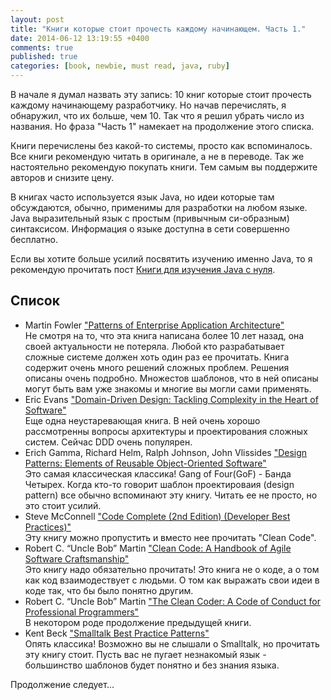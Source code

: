 ```yaml
---
layout: post
title: "Книги которые стоит прочесть каждому начинающем. Часть 1."
date: 2014-06-12 13:19:55 +0400
comments: true
published: true
categories: [book, newbie, must read, java, ruby]
---
```


В начале я думал назвать эту запись: 10 книг которые стоит прочесть каждому начинающему разработчику. Но начав перечислять, я обнаружил,
что их больше, чем 10. Так что я решил убрать число из названия. Но фраза "Часть 1" намекает на продолжение этого списка.

Книги перечислены без какой-то системы, просто как вспоминалось. Все книги рекомендую читать в оригинале, а не в переводе.
Так же настоятельно рекомендую покупать книги. Тем самым вы поддержите авторов и снизите цену.

<!-- more -->

В книгах часто используется язык Java, но идеи которые там обсуждаются, обычно, применимы для разработки на любом языке. Java выразительный язык с простым (привычным си-образным) синтаксисом. Информация о языке доступна в сети совершенно бесплатно.

Если вы хотите больше усилий посвятить изучению именно Java, то я рекомендую прочитать пост [Книги для изучения Java с нуля](/blog/2014/06/11/knighi-dlia-izuchieniia-java-s-nulia).

## Список

- Martin Fowler ["Patterns of Enterprise Application Architecture"](http://www.amazon.com/Enterprise-Application-Architecture-Addison-Wesley-Signature-ebook/dp/B008OHVDFM)  
Не смотря на то, что эта книга написана более 10 лет назад, она своей актуальности не потеряла. Любой кто разрабатывает сложные системе должен хоть один раз ее прочитать. Книга содержит очень много решений сложных проблем. Решения описаны очень подробно. Множестов шаблонов, что в ней описаны могут быть вам уже знакомы и многие вы могли сами применять.
- Eric Evans ["Domain-Driven Design: Tackling Complexity in the Heart of Software"](http://www.amazon.com/Domain-Driven-Design-Tackling-Complexity-Software-ebook/dp/B00794TAUG)  
Еще одна неустаревающая книга. В ней очень хорошо рассмотренны вопросы архитектуры и проектирования сложных систем. Сейчас DDD очень популярен.
- Erich Gamma, Richard Helm, Ralph Johnson, John Vlissides ["Design Patterns: Elements of Reusable Object-Oriented Software"](http://www.amazon.com/Design-Patterns-Elements-Reusable-Object-Oriented-ebook/dp/B000SEIBB8)  
Это самая классическая классика! Gang of Four(GoF) - Банда Четырех. Когда кто-то говорит шаблон проектироваия (design pattern) все обычно вспоминают эту книгу. Читать ее не просто, но это стоит усилий.
- Steve McConnell ["Code Complete (2nd Edition) (Developer Best Practices)"](http://www.amazon.com/Code-Complete-Developer-Best-Practices-ebook/dp/B00JDMPOSY)  
Эту книгу можно пропустить и вместо нее прочитать "Clean Code".
- Robert C. “Uncle Bob” Martin ["Clean Code: A Handbook of Agile Software Craftsmanship"](http://www.amazon.com/Clean-Code-Handbook-Software-Craftsmanship-ebook/dp/B001GSTOAM)  
Это книгу надо обязательно прочитать! Это книга не о коде, а о том как код взаимодествует с людьми. О том как выражать свои идеи в коде так, что бы было понятно другим. 
- Robert C. “Uncle Bob” Martin ["The Clean Coder: A Code of Conduct for Professional Programmers"](http://www.amazon.com/Clean-Coder-Conduct-Professional-Programmers-ebook/dp/B0050JLC9Y)  
В некотором роде продолжение предыдущей книги. 
- Kent Beck ["Smalltalk Best Practice Patterns"](http://www.amazon.com/Smalltalk-Best-Practice-Patterns-Kent-ebook/dp/B00BBDLIME)  
Опять классика! Возможно вы не слышали о Smalltalk, но прочитать эту книгу стоит. Пусть вас не пугает незнакомый язык - большинство шаблонов будет понятно и без знания языка.


Продолжение следует...
